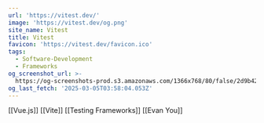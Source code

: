 ```yaml
---
url: 'https://vitest.dev/'
image: 'https://vitest.dev/og.png'
site_name: Vitest
title: Vitest
favicon: 'https://vitest.dev/favicon.ico'
tags:
  - Software-Development
  - Frameworks
og_screenshot_url: >-
  https://og-screenshots-prod.s3.amazonaws.com/1366x768/80/false/2d9b42d49a11b8f71c3c34e5bbe0f042177c765d4362adcd80cd36f51b03e102.jpeg
og_last_fetch: '2025-03-05T03:58:04.053Z'
---
```


[[Vue.js]]
[[Vite]]
[[Testing Frameworks]]
[[Evan You]]

